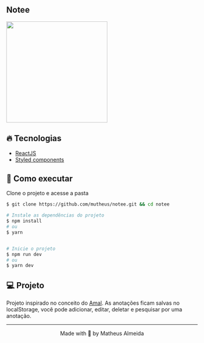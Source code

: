 ## Notee

<img src="https://i.ibb.co/fMckxmF/20210818-095545.jpg" width="266px">

## 🔥️ Tecnologias

- [ReactJS](https://reactjs.org/)
- [Styled components](https://styled-components.com)

## 🚀 Como executar

Clone o projeto e acesse a pasta

```bash
$ git clone https://github.com/mutheus/notee.git && cd notee

# Instale as dependências do projeto
$ npm install
# ou
$ yarn


# Inicie o projeto
$ npm run dev
# ou
$ yarn dev
```

## 💻️ Projeto

Projeto inspirado no conceito do [Amal](https://dribbble.com/shots/11875872-A-simple-and-lightweight-note-app). As anotações ficam salvas no localStorage, você pode adicionar, editar, deletar e pesquisar por uma anotação.

<hr>

<p align="center">
Made with 🖤 by Matheus Almeida
</p>
